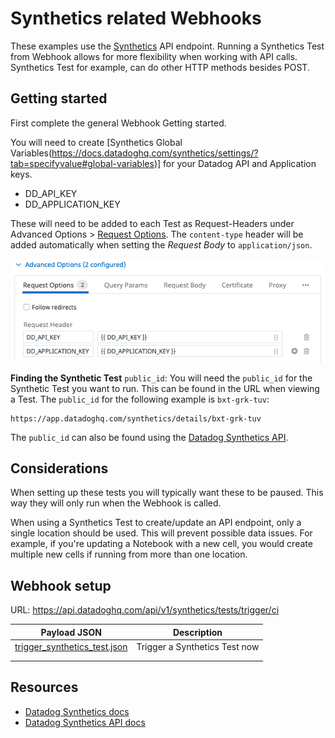 # Synthetics related Webhooks
These examples use the [Synthetics](https://docs.datadoghq.com/synthetics/) API endpoint. Running a Synthetics Test from Webhook allows for more flexibility when working with API calls. Synthetics Test for example, can do other HTTP methods besides POST.

## Getting started
First complete the general Webhook Getting started.

You will need to create [Synthetics Global Variables(https://docs.datadoghq.com/synthetics/settings/?tab=specifyvalue#global-variables)] for your Datadog API and Application keys.
 - DD_API_KEY
 - DD_APPLICATION_KEY

These will need to be added to each Test as Request-Headers under Advanced Options > [Request Options](https://docs.datadoghq.com/synthetics/api_tests/http_tests?tab=requestoptions). The `content-type` header will be added automatically when setting the *Request Body* to `application/json`.

![request headers](/webhooks/images/request_headers.png)

**Finding the Synthetic Test** `public_id`:
You will need the `public_id` for the Synthetic Test you want to run. This can be found in the URL when viewing a Test. The `public_id` for the following example is `bxt-grk-tuv`:
```
https://app.datadoghq.com/synthetics/details/bxt-grk-tuv
```
The `public_id` can also be found using the [Datadog Synthetics API](https://docs.datadoghq.com/api/latest/synthetics/#get-the-list-of-all-tests).

## Considerations
When setting up these tests you will typically want these to be paused. This way they will only run when the Webhook is called.

When using a Synthetics Test to create/update an API endpoint, only a single location should be used. This will prevent possible data issues. For example, if you're updating a Notebook with a new cell, you would create multiple new cells if running from more than one location.

## Webhook setup
URL: https://api.datadoghq.com/api/v1/synthetics/tests/trigger/ci

| Payload JSON                 | Description                   |
|------------------------------|-------------------------------|
| [trigger_synthetics_test.json](/webhooks/Synthetics/trigger_synthetic_test.json) | Trigger a Synthetics Test now |
|                              |                               |
|                              |                               |

## Resources
* [Datadog Synthetics docs](https://docs.datadoghq.com/synthetics/)
* [Datadog Synthetics API docs](https://docs.datadoghq.com/api/latest/synthetics/)